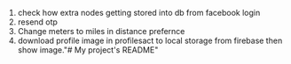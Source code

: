 1. check how extra nodes getting stored into db from facebook login
2. resend otp  
3. Change meters to miles in distance prefernce
4. download profile image in profilesact to local storage from firebase then show image."# My project's README" 
